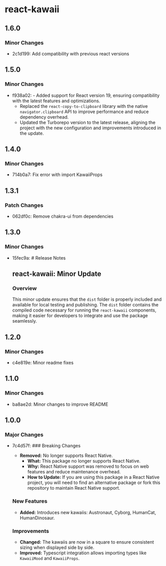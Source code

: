 # react-kawaii

## 1.6.0

### Minor Changes

- 2c1d199: Add compatibility with previous react versions

## 1.5.0

### Minor Changes

- f938a02: - Added support for React version 19, ensuring compatibility with the latest features and optimizations.
  - Replaced the `react-copy-to-clipboard` library with the native `navigator.clipboard` API to improve performance and reduce dependency overhead.
  - Updated the Turborepo version to the latest release, aligning the project with the new configuration and improvements introduced in the update.

## 1.4.0

### Minor Changes

- 714b0a7: Fix error with import KawaiiProps

## 1.3.1

### Patch Changes

- 062df0c: Remove chakra-ui from dependencies

## 1.3.0

### Minor Changes

- 15fec9a: # Release Notes

  ## react-kawaii: Minor Update

  ### Overview

  This minor update ensures that the `dist` folder is properly included and available for local testing and publishing. The `dist` folder contains the compiled code necessary for running the `react-kawaii` components, making it easier for developers to integrate and use the package seamlessly.

## 1.2.0

### Minor Changes

- c4e819e: Minor readme fixes

## 1.1.0

### Minor Changes

- ba8ae2d: Minor changes to improve README

## 1.0.0

### Major Changes

- 7c4d57f: ### Breaking Changes

  - **Removed:** No longer supports React Native.
    - **What:** This package no longer supports React Native.
    - **Why:** React Native support was removed to focus on web features and reduce maintenance overhead.
    - **How to Update:** If you are using this package in a React Native project, you will need to find an alternative package or fork this repository to maintain React Native support.

  ### New Features

  - **Added:** Introduces new kawaiis: Austronaut, Cyborg, HumanCat, HumanDinosaur.

  ### Improvements

  - **Changed:** The kawaiis are now in a square to ensure consistent sizing when displayed side by side.
  - **Improved:** Typescript integration allows importing types like `KawaiiMood` and `KawaiiProps`.
